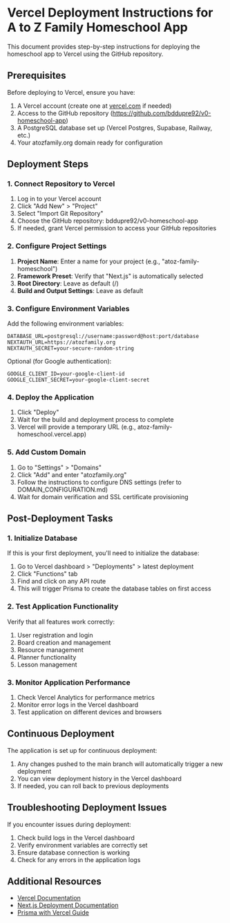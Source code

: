 # Vercel Deployment Instructions for A to Z Family Homeschool App

This document provides step-by-step instructions for deploying the homeschool app to Vercel using the GitHub repository.

## Prerequisites

Before deploying to Vercel, ensure you have:

1. A Vercel account (create one at [vercel.com](https://vercel.com) if needed)
2. Access to the GitHub repository (https://github.com/bddupre92/v0-homeschool-app)
3. A PostgreSQL database set up (Vercel Postgres, Supabase, Railway, etc.)
4. Your atozfamily.org domain ready for configuration

## Deployment Steps

### 1. Connect Repository to Vercel

1. Log in to your Vercel account
2. Click "Add New" > "Project"
3. Select "Import Git Repository"
4. Choose the GitHub repository: bddupre92/v0-homeschool-app
5. If needed, grant Vercel permission to access your GitHub repositories

### 2. Configure Project Settings

1. **Project Name**: Enter a name for your project (e.g., "atoz-family-homeschool")
2. **Framework Preset**: Verify that "Next.js" is automatically selected
3. **Root Directory**: Leave as default (/)
4. **Build and Output Settings**: Leave as default

### 3. Configure Environment Variables

Add the following environment variables:

```
DATABASE_URL=postgresql://username:password@host:port/database
NEXTAUTH_URL=https://atozfamily.org
NEXTAUTH_SECRET=your-secure-random-string
```

Optional (for Google authentication):
```
GOOGLE_CLIENT_ID=your-google-client-id
GOOGLE_CLIENT_SECRET=your-google-client-secret
```

### 4. Deploy the Application

1. Click "Deploy"
2. Wait for the build and deployment process to complete
3. Vercel will provide a temporary URL (e.g., atoz-family-homeschool.vercel.app)

### 5. Add Custom Domain

1. Go to "Settings" > "Domains"
2. Click "Add" and enter "atozfamily.org"
3. Follow the instructions to configure DNS settings (refer to DOMAIN_CONFIGURATION.md)
4. Wait for domain verification and SSL certificate provisioning

## Post-Deployment Tasks

### 1. Initialize Database

If this is your first deployment, you'll need to initialize the database:

1. Go to Vercel dashboard > "Deployments" > latest deployment
2. Click "Functions" tab
3. Find and click on any API route
4. This will trigger Prisma to create the database tables on first access

### 2. Test Application Functionality

Verify that all features work correctly:

1. User registration and login
2. Board creation and management
3. Resource management
4. Planner functionality
5. Lesson management

### 3. Monitor Application Performance

1. Check Vercel Analytics for performance metrics
2. Monitor error logs in the Vercel dashboard
3. Test application on different devices and browsers

## Continuous Deployment

The application is set up for continuous deployment:

1. Any changes pushed to the main branch will automatically trigger a new deployment
2. You can view deployment history in the Vercel dashboard
3. If needed, you can roll back to previous deployments

## Troubleshooting Deployment Issues

If you encounter issues during deployment:

1. Check build logs in the Vercel dashboard
2. Verify environment variables are correctly set
3. Ensure database connection is working
4. Check for any errors in the application logs

## Additional Resources

- [Vercel Documentation](https://vercel.com/docs)
- [Next.js Deployment Documentation](https://nextjs.org/docs/deployment)
- [Prisma with Vercel Guide](https://www.prisma.io/docs/guides/deployment/deployment-guides/deploying-to-vercel)
